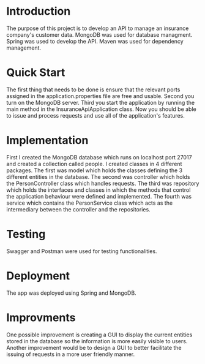 # Introduction

The purpose of this project is to develop an API to manage an insurance company's customer data. MongoDB was used for database managment. Spring was used to develop the API. Maven was used for dependency management.

# Quick Start

The first thing that needs to be done is ensure that the relevant ports assigned in the application.properties file are free and usable. Second you turn on the MongoDB server. Third you start the application by running the main method in the InsuranceApiApplication class. Now you should be able to issue and process requests and use all of the application's features.

# Implementation

First I created the MongoDB database which runs on localhost port 27017 and created a collection called people. I created classes in 4 different packages. The first was model which holds the classes defining the 3 different entities in the database. The second was controller which holds the PersonController class which handles requests. The third was repository which holds the interfaces and classes in which the methods that control the application behaviour were defined and implemented. The fourth was service which contains the PersonService class which acts as the intermediary between the controller and the repositories.

# Testing

Swagger and Postman were used for testing functionalities.

# Deployment

The app was deployed using Spring and MongoDB. 

# Improvments

One possible improvement is creating a GUI to display the current entities stored in the database so the information is more easily visible to users. Another improvement would be to design a GUI to better facilitate the issuing of requests in a more user friendly manner.

